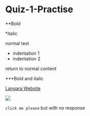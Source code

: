 # Quiz-1-Practise

**Bold

*italic

normal text

- indentation 1
- indentation 2

return to normal content

***Bold and italic

[Langara Website](https://langara.ca/)

![](https://langara.ca/_files/2019-layout/images/DuoLogo400.svg)

``click me please``
but with no response
